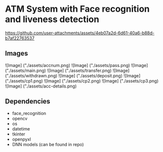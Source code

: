 # ATM System with Face recognition and liveness detection

https://github.com/user-attachments/assets/4eb07a2d-6d61-40a6-b88d-b7af22763537

## Images
![Image] ("./assets/accnum.png)
![Image] ("./assets/pass.png)
![Image] ("./assets/main.png)
![Image] ("./assets/transfer.png)
![Image] ("./assets/withdrawn.png)
![Image] ("./assets/deposit.png)
![Image] ("./assets/cp1.png)
![Image] ("./assets/cp2.png)
![Image] ("./assets/cp3.png)
![Image] ("./assets/acc-details.png)

## Dependencies
- face_recognition
- opencv
- os
- datetime
- tkinter
- openpyxl
- DNN models (can be found in repo)

